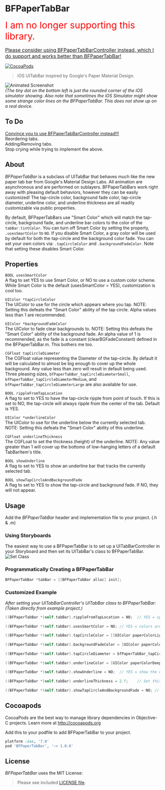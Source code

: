 BFPaperTabBar
=============
<span style="color:red;font-size:30;">I am no longer supporting this library.</span><br /><br />
<span style="font-size:16;">[Please consider using BFPaperTabBarController instead, which I do support and works better than BFPaperTabBar!](https://github.com/bfeher/BFPaperTabBarController)</span><br />

[![CocoaPods](https://img.shields.io/cocoapods/v/BFPaperTabBar.svg?style=flat)](https://github.com/bfeher/BFPaperTabBar)

> iOS UITabBar inspired by Google's Paper Material Design.

![Animated Screenshot](https://raw.githubusercontent.com/bfeher/BFPaperTabBar/master/BFPaperTabBarDemoGif.gif "Animated Screenshot")<br />
*(The tiny dot on the bottom left is just the rounded corner of the iOS simulator showing. Also note that sometimes the iOS Simulator might show some strange color lines on the BFPaperTabBar. This does not show up on a real device.*


To Do
---------
[Convince you to use BFPaperTabBarController instead!!!](https://github.com/bfeher/BFPaperTabBarController)<br />
Reordering tabs.<br />
Adding/Removing tabs.<br />
Stop crying while trying to implement the above.


About
---------
_BFPaperTabBar_ is a subclass of UITabBar that behaves much like the new paper tab bar from Google's Material Design Labs.
All animation are asynchronous and are performed on sublayers.
BFPaperTabBars work right away with pleasing default behaviors, however they can be easily customized! The tap-circle color, background fade color, tap-circle diameter, underline color, and underline thickness are all readily customizable via public properties.

By default, BFPaperTabBars use "Smart Color" which will match the tap-circle, background fade, and underline bar colors to the color of the `tabBar.tintColor`.
You can turn off Smart Color by setting the property, `.usesSmartColor` to `NO`. If you disable Smart Color, a gray color will be used by default for both the tap-circle and the background color fade.
You can set your own colors via: `.tapCircleColor` and `.backgroundFadeColor`. Note that setting these disables Smart Color.

## Properties
`BOOL usesSmartColor` <br />
A flag to set YES to use Smart Color, or NO to use a custom color scheme. While Smart Color is the default (usesSmartColor = YES), customization is cool too.

`UIColor *tapCircleColor` <br />
The UIColor to use for the circle which appears where you tap. NOTE: Setting this defeats the "Smart Color" ability of the tap circle. Alpha values less than 1 are recommended.

`UIColor *backgroundFadeColor` <br />
The UIColor to fade clear backgrounds to. NOTE: Setting this defeats the "Smart Color" ability of the background fade. An alpha value of 1 is recommended, as the fade is a constant (clearBGFadeConstant) defined in the BFPaperTabBar.m. This bothers me too.

`CGFloat tapCircleDiameter` <br />
The CGFloat value representing the Diameter of the tap-circle. By default it will be calculated to almost be big enough to cover up the whole background. Any value less than zero will result in default being used. Three pleasing sizes, `bfPaperTabBar_tapCircleDiameterSmall`, `bfPaperTabBar_tapCircleDiameterMedium`, and `bfPaperTabBar_tapCircleDiameterLarge` are also available for use.

`BOOL rippleFromTapLocation`<br />
A flag to set to YES to have the tap-circle ripple from point of touch. If this is set to NO, the tap-circle will always ripple from the center of the tab. Default is YES.

`UIColor *underlineColor`<br />
The UIColor to use for the underline below the currently selected tab. NOTE: Setting this defeats the "Smart Color" ability of this underline.

`CGFloat underlineThickness` <br />
The CGFLoat to set the thickness (height) of the underline. NOTE: Any value greater than 1 will cover up the bottoms of low-hanging letters of a default TabBarItem's title.

`BOOL showUnderline`<br />
A flag to set to YES to show an underline bar that tracks the currently selected tab.

`BOOL showTapCircleAndBackgroundFade`<br />
A flag to set to YES to show the tap-circle and background fade. If NO, they will not appear.


Usage
---------
Add the _BFPaperTabBar_ header and implementation file to your project. (.h & .m)

### Using Storyboards
The easiest way to use a BFPaperTabBar is to set up a UITabBarController in your Storyboard and then set its UITabBar's class to BFPaperTabBar.
![Set Class](https://raw.githubusercontent.com/bfeher/BFPaperTabBar/master/set-class.png "Set Class")

### Programmatically Creating a BFPaperTabBar
```objective-c
BFPaperTabBar *tabBar = [[BFPaperTabBar alloc] init];
```

### Customized Example
*After setting your UITabBarController's UITabBar class to BFPaperTabBar: (Taken directly from example project.)*<br />
```objective-c
((BFPaperTabBar *)self.tabBar).rippleFromTapLocation = NO;  // YES = spawn tap-circles from tap locaiton. NO = spawn tap-circles from the center of the tab.
    
((BFPaperTabBar *)self.tabBar).usesSmartColor = NO; // YES = colors are chosen from the tabBar.tintColor. NO = colors will be shades of gray.
    
((BFPaperTabBar *)self.tabBar).tapCircleColor = [[UIColor paperColorLightBlue] colorWithAlphaComponent:0.2];    // Set this to customize the tap-circle color.
    
((BFPaperTabBar *)self.tabBar).backgroundFadeColor = [UIColor paperColorGreen800];  // Set this to customize the background fade color.
    
((BFPaperTabBar *)self.tabBar).tapCircleDiameter = bfPaperTabBar_tapCircleDiameterLarge;    // Set this to customize the tap-circle diameter.
    
((BFPaperTabBar *)self.tabBar).underlineColor = [UIColor paperColorDeepPurpleA400]; // Set this to customize the color of the underline which highlights the currently selected tab.
   
((BFPaperTabBar *)self.tabBar).showUnderline = NO;  // YES = show the underline bar, NO = hide the underline bar.
    
((BFPaperTabBar *)self.tabBar).underlineThickness = 2.f;    // Set this to adjust the thickness (height) of the underline bar. Not that any value greater than 1 could cover up parts of the TabBarItem's title.
    
((BFPaperTabBar *)self.tabBar).showTapCircleAndBackgroundFade = NO; // YES = show the tap-circles and add a color fade the background. NO = do not show the tap-circles and background fade.
```

Cocoapods
-------

CocoaPods are the best way to manage library dependencies in Objective-C projects.
Learn more at http://cocoapods.org

Add this to your podfile to add BFPaperTabBar to your project.
```ruby
platform :ios, '7.0'
pod 'BFPaperTabBar', '~> 1.0.6'
```


License
--------
_BFPaperTabBar_ uses the MIT License:

> Please see included [LICENSE file](https://raw.githubusercontent.com/bfeher/BFPaperTabBar/master/LICENSE.md).
